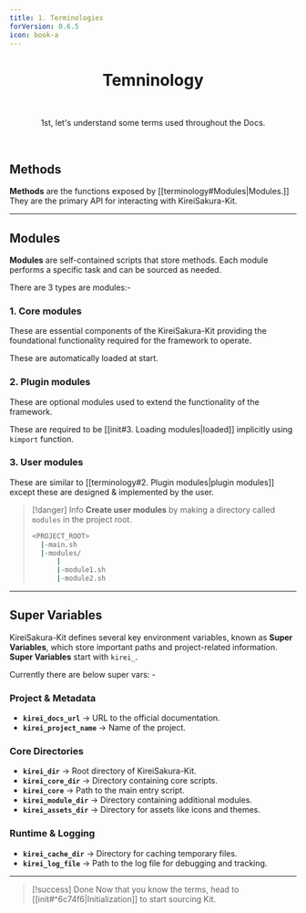 ```yaml
---
title: 1. Terminologies
forVersion: 0.6.5
icon: book-a
---
```

<h1 align="center">Temninology</h1>
<br><p align="center">1st, let's understand some terms used throughout the Docs.</p>

<br>

## Methods
**Methods** are the functions exposed by [[terminology#Modules|Modules.]] 
They are the primary API for interacting with KireiSakura-Kit.


---
## Modules
 **Modules** are self-contained scripts that store methods. Each module performs a specific task and can be sourced as needed.
 
 There are 3 types are modules:-
### 1. Core modules
These are essential components of the KireiSakura-Kit providing the foundational functionality required for the framework to operate. 

 These are automatically loaded at start. 
 
### 2. Plugin modules
These are optional modules used to extend the functionality of the framework.

These are required to be [[init#3. Loading modules|loaded]] implicitly using `kimport` function.

### 3.  User modules
These are similar to [[terminology#2. Plugin modules|plugin modules]] except these are designed  & implemented by the user.

>[!danger] Info
>**Create user modules** by making a directory called `modules` in the project root.
>```sh
><PROJECT_ROOT>
>   |-main.sh
>   |-modules/
>       |
>       |-module1.sh
>       |-module2.sh
>```


---

## Super Variables

KireiSakura-Kit defines several key environment variables, known as **Super Variables**, which store important paths and project-related information. 
__Super Variables__ start with `kirei_`. 


Currently there are below super vars: - 
### Project & Metadata
- **`kirei_docs_url`**         → URL to the official documentation.  
- **`kirei_project_name`** → Name of the project.  

### Core Directories
- **`kirei_dir`**                 → Root directory of KireiSakura-Kit.  
- **`kirei_core_dir`**      → Directory containing core scripts.  
- **`kirei_core`**               → Path to the main entry script.  
- **`kirei_module_dir`**  → Directory containing additional modules.  
- **`kirei_assets_dir`**  → Directory for assets like icons and themes.  

### Runtime & Logging
- **`kirei_cache_dir`** → Directory for caching temporary files.  
- **`kirei_log_file`**    → Path to the log file for debugging and tracking.  


---

>[!success] Done
> Now that you know  the terms, head to [[init#^6c74f6|Initialization]] to start sourcing Kit.
